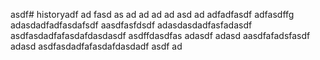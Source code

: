 asdf# historyadf
ad
fasd
as
ad
ad
ad
ad
asd
ad
adfadfasdf
adfasdffg
adasdadfadfasdafsdf
aasdfasfdsdf
adasdasdadfasfadasdf
asdfasdadfafasdafdasdasdf
asdffdasdfas
adasdf
adasd
aasdfafadsfasdf
adasd
asdfasdadfafasdafdasdadf
asdf
ad

